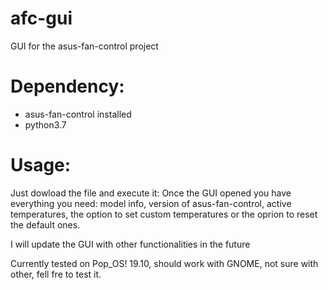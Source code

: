 # afc-gui
GUI for the asus-fan-control project


# Dependency:
* asus-fan-control installed
* python3.7

# Usage:
Just dowload the file and execute it:
Once the GUI opened you have everything you need: model info, version of asus-fan-control, active temperatures, the option to set custom temperatures or the oprion to reset the default ones.

I will update the GUI with other functionalities in the future

Currently tested on Pop_OS! 19.10, should work with GNOME, not sure with other, fell fre to test it.
